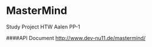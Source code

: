 MasterMind
==========

Study Project HTW Aalen PP-1

####API Document
http://www.dev-nu11.de/mastermind/
